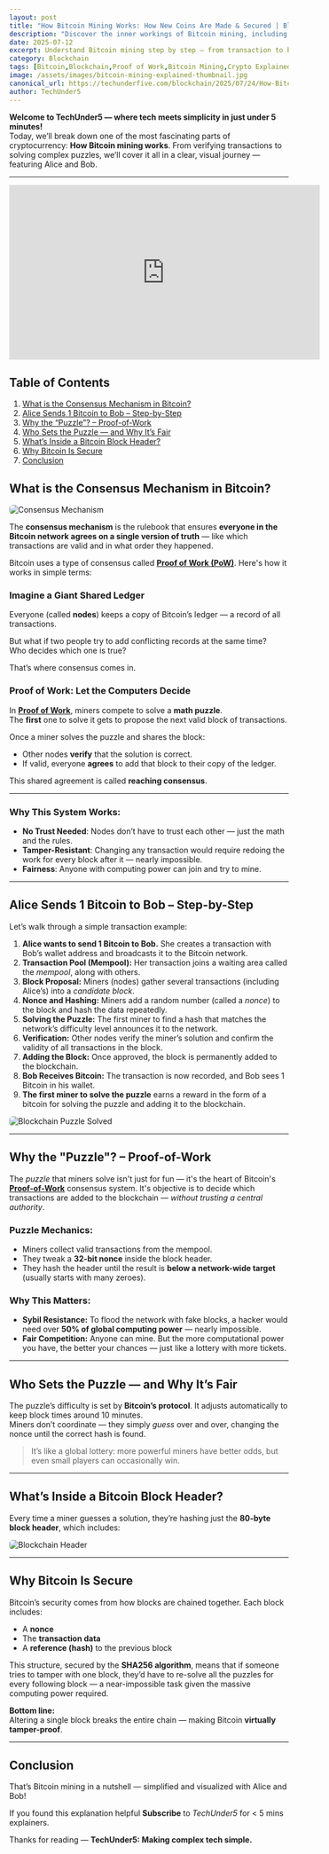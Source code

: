 ```yaml
---
layout: post
title: "How Bitcoin Mining Works: How New Coins Are Made & Secured | Blockchain"
description: "Discover the inner workings of Bitcoin mining, including nonce hashing, block verification, and Proof-of-Work explained simply. Perfect for beginners curious about how blockchain really works."
date: 2025-07-12
excerpt: Understand Bitcoin mining step by step — from transaction to block addition — using a real-world style example. This post explains Proof-of-Work, nonce puzzles, and blockchain security for crypto beginners..
category: Blockchain
tags: [Bitcoin,Blockchain,Proof of Work,Bitcoin Mining,Crypto Explained,Cryptocurrency Basics,How Bitcoin Works,Blockchain Consensus,SHA256,Mining Explained,Crypto Mining Tutorial,Bitcoin for Beginners,Decentralized Ledger,Mining Rewards,Hash Puzzle,Nonce in Bitcoin,Mempool,Alice and Bob Bitcoin,How Crypto Mining Works,Crypto Education]
image: /assets/images/bitcoin-mining-explained-thumbnail.jpg
canonical_url: https://techunderfive.com/blockchain/2025/07/24/How-Bitcoin-Mining-Works-Proof-of-Work.html
author: TechUnder5
---
```

<!-- Structured Data for SEO -->
<script type="application/ld+json">
{
  "@context": "https://schema.org",
  "@type": "BlogPosting",
  "headline": "How Bitcoin Mining Works: How New Coins Are Made & Secured | Blockchain",
  "description": "Discover the inner workings of Bitcoin mining, including nonce hashing, block verification, and Proof-of-Work explained simply. Perfect for beginners curious about how blockchain really works.",
  "image": "/assets/images/bitcoin-mining-explained-thumbnail.jpg",
  "author": {
    "@type": "Person",
    "name": "TechUnder5"
  },
  "datePublished": "2025-07-24",
  "mainEntityOfPage": {
    "@type": "WebPage",
    "@id": "https://techunderfive.com/blockchain/2025/07/24/How-Bitcoin-Mining-Works-Proof-of-Work.html"
  },
  "publisher": {
    "@type": "Organization",
    "name": "TechUnder5",
    "logo": {
      "@type": "ImageObject",
      "url": "https://techunderfive.com/assets/images/logonobg.png"
    }
  }
}
</script>

**Welcome to TechUnder5 — where tech meets simplicity in just under 5 minutes!**  
Today, we’ll break down one of the most fascinating parts of cryptocurrency: **How Bitcoin mining works**. From verifying transactions to solving complex puzzles, we’ll cover it all in a clear, visual journey — featuring Alice and Bob.

---

<div style="text-align: left; margin-bottom: 20px;">
  <iframe width="560" height="315" 
          src="https://www.youtube.com/embed/jYaO46xJdWA"
          title="How Bitcoin Mining Works: How New Coins Are Made & Secured " 
          frameborder="0" 
          allow="accelerometer; autoplay; clipboard-write; encrypted-media; gyroscope; picture-in-picture" 
          allowfullscreen>
  </iframe>
</div>

<script type="application/ld+json">
{
  "@context": "http://schema.org",
  "@type": "VideoObject",
  "name": "How Bitcoin Mining Works: How New Coins Are Made & Secured | Blockchain",
  "description": "Discover the inner workings of Bitcoin mining, including nonce hashing, block verification, and Proof-of-Work explained simply. Perfect for beginners curious about how blockchain really works.",
  "thumbnailUrl": "https://img.youtube.com/vi/jYaO46xJdWA/hqdefault.jpg",
  "uploadDate": "2025-07-22",
  "duration": "PT5M0S",
  "contentUrl": "https://www.youtube.com/watch?v=jYaO46xJdWA",
  "embedUrl": "https://www.youtube.com/embed/jYaO46xJdWA"
}
</script>

## Table of Contents

1. [What is the Consensus Mechanism in Bitcoin?](#what-is-the-consensus-mechanism-in-bitcoin)  
2. [Alice Sends 1 Bitcoin to Bob – Step-by-Step](#alice-sends-1-bitcoin-to-bob--step-by-step)  
3. [Why the “Puzzle”? – Proof-of-Work](#why-the-puzzle--proof-of-work)  
4. [Who Sets the Puzzle — and Why It’s Fair](#who-sets-the-puzzle--and-why-its-fair)  
5. [What’s Inside a Bitcoin Block Header?](#whats-inside-a-bitcoin-block-header)  
6. [Why Bitcoin Is Secure](#why-bitcoin-is-secure)  
7. [Conclusion](#conclusion)

## What is the Consensus Mechanism in Bitcoin?

<div style="text-align: left; margin-bottom: 10px;">
  <img src="/assets/images/consensus-mechanism-Yell.png" 
       alt="Consensus Mechanism" 
       style="max-width: 350px; height: auto; border-radius: 6px;">
</div>


The **consensus mechanism** is the rulebook that ensures **everyone in the Bitcoin network agrees on a single version of truth** — like which transactions are valid and in what order they happened.

Bitcoin uses a type of consensus called **[Proof of Work (PoW)](/blockchain/2025/08/15/Proof-of-Work-Explained.html)**. Here's how it works in simple terms:

### Imagine a Giant Shared Ledger
Everyone (called **nodes**) keeps a copy of Bitcoin’s ledger — a record of all transactions.

But what if two people try to add conflicting records at the same time?  
Who decides which one is true?

That’s where consensus comes in.

### Proof of Work: Let the Computers Decide
In **[Proof of Work](/blockchain/2025/08/15/Proof-of-Work-Explained.html)**, miners compete to solve a **math puzzle**.  
The **first** one to solve it gets to propose the next valid block of transactions.

Once a miner solves the puzzle and shares the block:
- Other nodes **verify** that the solution is correct.
- If valid, everyone **agrees** to add that block to their copy of the ledger.

This shared agreement is called **reaching consensus**.

---

### Why This System Works:
- **No Trust Needed**: Nodes don’t have to trust each other — just the math and the rules.
- **Tamper-Resistant**: Changing any transaction would require redoing the work for every block after it — nearly impossible.
- **Fairness**: Anyone with computing power can join and try to mine.

---

## Alice Sends 1 Bitcoin to Bob – Step-by-Step

Let’s walk through a simple transaction example:

1. **Alice wants to send 1 Bitcoin to Bob.** She creates a transaction with Bob’s wallet address and broadcasts it to the Bitcoin network.
2. **Transaction Pool (Mempool):** Her transaction joins a waiting area called the *mempool*, along with others.
3. **Block Proposal:** Miners (nodes) gather several transactions (including Alice’s) into a *candidate block*.
4. **Nonce and Hashing:** Miners add a random number (called a *nonce*) to the block and hash the data repeatedly.
5. **Solving the Puzzle:** The first miner to find a hash that matches the network’s difficulty level announces it to the network.
6. **Verification:** Other nodes verify the miner’s solution and confirm the validity of all transactions in the block.
7. **Adding the Block:** Once approved, the block is permanently added to the blockchain.
8. **Bob Receives Bitcoin:** The transaction is now recorded, and Bob sees 1 Bitcoin in his wallet.
9. **The first miner to solve the puzzle** earns a reward in the form of a bitcoin for solving the puzzle and adding it to the blockchain. 

<div style="text-align: left; margin-bottom: 10px;">
  <img src="/assets/images/Blocksolved.png" 
       alt="Blockchain Puzzle Solved" 
       style="max-width: 350px; height: auto; border-radius: 6px;">
</div>

---

## Why the "Puzzle"? – Proof-of-Work

The *puzzle* that miners solve isn't just for fun — it's the heart of Bitcoin's **[Proof-of-Work](/blockchain/2025/08/15/Proof-of-Work-Explained.html)** consensus system. It's objective is to decide which transactions are added to the blockchain — *without trusting a central authority*.

### Puzzle Mechanics:
- Miners collect valid transactions from the mempool.
- They tweak a **32-bit nonce** inside the block header.
- They hash the header until the result is **below a network-wide target** (usually starts with many zeroes).

### Why This Matters:
- **Sybil Resistance:** To flood the network with fake blocks, a hacker would need over **50% of global computing power** — nearly impossible.
- **Fair Competition:** Anyone can mine. But the more computational power you have, the better your chances — just like a lottery with more tickets.

---

## Who Sets the Puzzle — and Why It’s Fair

The puzzle’s difficulty is set by **Bitcoin’s protocol**. It adjusts automatically to keep block times around 10 minutes.  
Miners don’t coordinate — they simply *guess* over and over, changing the nonce until the correct hash is found.

> It’s like a global lottery: more powerful miners have better odds, but even small players can occasionally win.

---

## What’s Inside a Bitcoin Block Header?

Every time a miner guesses a solution, they’re hashing just the **80-byte block header**, which includes:

<div style="text-align: left; margin-bottom: 10px;">
  <img src="/assets/images/block-header.png" 
       alt="Blockchain Header" 
       style="max-width: 350px; height: auto; border-radius: 6px;">
</div>


---

## Why Bitcoin Is Secure

Bitcoin’s security comes from how blocks are chained together. Each block includes:
- A **nonce**
- The **transaction data**
- A **reference (hash)** to the previous block

This structure, secured by the **SHA256 algorithm**, means that if someone tries to tamper with one block, they’d have to re-solve all the puzzles for every following block — a near-impossible task given the massive computing power required.

**Bottom line:**  
Altering a single block breaks the entire chain — making Bitcoin **virtually tamper-proof**.

---

## Conclusion

That’s Bitcoin mining in a nutshell — simplified and visualized with Alice and Bob!  

If you found this explanation helpful **Subscribe** to *TechUnder5* for < 5 mins explainers.

Thanks for reading — **TechUnder5: Making complex tech simple.**
